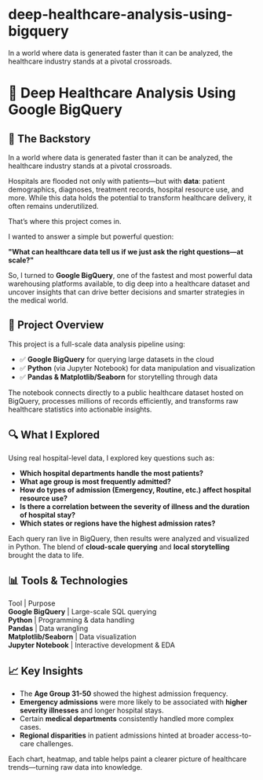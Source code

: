 # deep-healthcare-analysis-using-bigquery
In a world where data is generated faster than it can be analyzed, the healthcare industry stands at a pivotal crossroads.
# 🏥 Deep Healthcare Analysis Using Google BigQuery

## 📖 The Backstory

In a world where data is generated faster than it can be analyzed, the healthcare industry stands at a pivotal crossroads.

Hospitals are flooded not only with patients—but with **data**: patient demographics, diagnoses, treatment records, hospital resource use, and more. While this data holds the potential to transform healthcare delivery, it often remains underutilized.

That’s where this project comes in.

I wanted to answer a simple but powerful question:

**"What can healthcare data tell us if we just ask the right questions—at scale?"**

So, I turned to **Google BigQuery**, one of the fastest and most powerful data warehousing platforms available, to dig deep into a healthcare dataset and uncover insights that can drive better decisions and smarter strategies in the medical world.


## 🎯 Project Overview

This project is a full-scale data analysis pipeline using:

- ✅ **Google BigQuery** for querying large datasets in the cloud  
- ✅ **Python** (via Jupyter Notebook) for data manipulation and visualization  
- ✅ **Pandas & Matplotlib/Seaborn** for storytelling through data

The notebook connects directly to a public healthcare dataset hosted on BigQuery, processes millions of records efficiently, and transforms raw healthcare statistics into actionable insights.

## 🔍 What I Explored

Using real hospital-level data, I explored key questions such as:

- **Which hospital departments handle the most patients?**
- **What age group is most frequently admitted?**
- **How do types of admission (Emergency, Routine, etc.) affect hospital resource use?**
- **Is there a correlation between the severity of illness and the duration of hospital stay?**
- **Which states or regions have the highest admission rates?**

Each query ran live in BigQuery, then results were analyzed and visualized in Python. The blend of **cloud-scale querying** and **local storytelling** brought the data to life.

## 📊 Tools & Technologies

 Tool               | Purpose                            
 **Google BigQuery** | Large-scale SQL querying            
 **Python**          | Programming & data handling         
 **Pandas**          | Data wrangling                     
 **Matplotlib/Seaborn** | Data visualization              
 **Jupyter Notebook** | Interactive development & EDA     

## 📈 Key Insights

- The **Age Group 31-50** showed the highest admission frequency.
- **Emergency admissions** were more likely to be associated with **higher severity illnesses** and longer hospital stays.
- Certain **medical departments** consistently handled more complex cases.
- **Regional disparities** in patient admissions hinted at broader access-to-care challenges.

Each chart, heatmap, and table helps paint a clearer picture of healthcare trends—turning raw data into knowledge.

